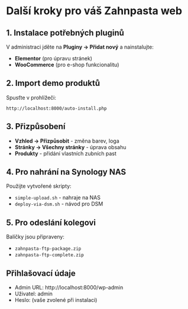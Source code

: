 # Další kroky pro váš Zahnpasta web

## 1. Instalace potřebných pluginů
V administraci jděte na **Pluginy → Přidat nový** a nainstalujte:
- **Elementor** (pro úpravu stránek)
- **WooCommerce** (pro e-shop funkcionalitu)

## 2. Import demo produktů
Spusťte v prohlížeči:
```
http://localhost:8000/auto-install.php
```

## 3. Přizpůsobení
- **Vzhled → Přizpůsobit** - změna barev, loga
- **Stránky → Všechny stránky** - úprava obsahu
- **Produkty** - přidání vlastních zubních past

## 4. Pro nahrání na Synology NAS
Použijte vytvořené skripty:
- `simple-upload.sh` - nahraje na NAS
- `deploy-via-dsm.sh` - návod pro DSM

## 5. Pro odeslání kolegovi
Balíčky jsou připraveny:
- `zahnpasta-ftp-package.zip`
- `zahnpasta-ftp-complete.zip`

## Přihlašovací údaje
- Admin URL: http://localhost:8000/wp-admin
- Uživatel: admin
- Heslo: (vaše zvolené při instalaci)
